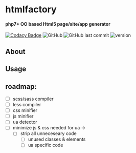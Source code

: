 # htmlfactory
#### php7+ OO based Html5 page/site/app generator
[![Codacy Badge](https://api.codacy.com/project/badge/Grade/a2967c807b3e4f9aa738e800e56792c9)](https://www.codacy.com/gh/Pegasus-ICT/htmlfactory?utm_source=github.com&amp;utm_medium=referral&amp;utm_content=Pegasus-ICT/htmlfactory&amp;utm_campaign=Badge_Grade)
![GitHub](https://img.shields.io/github/license/pegasusict/htmlfactory)
![GitHub last commit](https://img.shields.io/github/last-commit/pegasusict/htmlfactory)
![version](https://img.shields.io/badge/version-v0.0.0--DEV-red)
## About

## Usage


## roadmap:
- [ ] scss/sass compiler
- [ ] less compiler
- [ ] css minifier
- [ ] js minifier
- [ ] ua detector
- [ ] minimize js & css needed for ua ->
  - [ ] strip all unneceseary code
    - [ ] unused classes & elements
    - [ ] ua specific code
